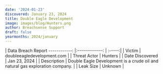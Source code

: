 ```yaml
---
date: '2024-01-23'
discovered: January 23, 2024
title: Double Eagle Development
image: images/blog/Hunters.png
author: Breachsense Support
draft: false
yearmonths: 2024/january
---
```



| Data Breach Report
------------:     |:-------------:    | :-----:|
| Victim      | doubleeagledevelopment.com      | 
| Threat Actor      | Hunters      | 
| Date Discovered      | Jan 23, 2024      | 
| Description      | Double Eagle Development is a crude oil and natural gas exploration company.      | 
| Leak Size      | Unknown      | 

